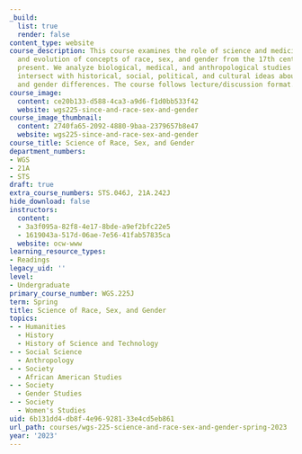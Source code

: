 ```yaml
---
_build:
  list: true
  render: false
content_type: website
course_description: This course examines the role of science and medicine in the origins
  and evolution of concepts of race, sex, and gender from the 17th century to the
  present. We analyze biological, medical, and anthropological studies and how they
  intersect with historical, social, political, and cultural ideas about racial, sexual,
  and gender differences. The course follows lecture/discussion format.
course_image:
  content: ce20b133-d588-4ca3-a9d6-f1d0bb533f42
  website: wgs225-since-and-race-sex-and-gender
course_image_thumbnail:
  content: 2740fa65-2092-4880-9baa-2379657b8e47
  website: wgs225-since-and-race-sex-and-gender
course_title: Science of Race, Sex, and Gender
department_numbers:
- WGS
- 21A
- STS
draft: true
extra_course_numbers: STS.046J, 21A.242J
hide_download: false
instructors:
  content:
  - 3a3f095a-82f8-4e17-8bde-a9ef2bfc22e5
  - 1619043a-517d-06ae-7e56-41fab57835ca
  website: ocw-www
learning_resource_types:
- Readings
legacy_uid: ''
level:
- Undergraduate
primary_course_number: WGS.225J
term: Spring
title: Science of Race, Sex, and Gender
topics:
- - Humanities
  - History
  - History of Science and Technology
- - Social Science
  - Anthropology
- - Society
  - African American Studies
- - Society
  - Gender Studies
- - Society
  - Women's Studies
uid: 6b131dd4-db8f-4e96-9281-33e4cd5eb861
url_path: courses/wgs-225-science-and-race-sex-and-gender-spring-2023
year: '2023'
---
```

